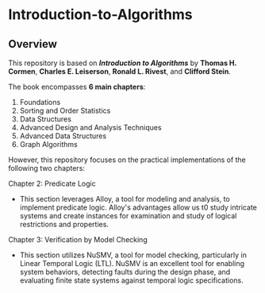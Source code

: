 # Introduction-to-Algorithms

## Overview
This repository is based on **_Introduction to Algorithms_** by **Thomas H. Cormen**, **Charles E. Leiserson**, **Ronald L. Rivest**, and **Clifford Stein**.

The book encompasses **6 main chapters**:
1. Foundations
2. Sorting and Order Statistics
3. Data Structures
4. Advanced Design and Analysis Techniques
5. Advanced Data Structures
6. Graph Algorithms


However, this repository focuses on the practical implementations of the following two chapters:

Chapter 2: Predicate Logic
- This section leverages Alloy, a tool for modeling and analysis, to implement predicate logic. Alloy's advantages allow us t0 study intricate systems and create instances for examination and study of logical restrictions and properties.


Chapter 3: Verification by Model Checking
- This section utilizes NuSMV, a tool for model checking, particularly in Linear Temporal Logic (LTL). NuSMV is an excellent tool for enabling system behaviors, detecting faults during the design phase, and evaluating finite state systems against temporal logic specifications.